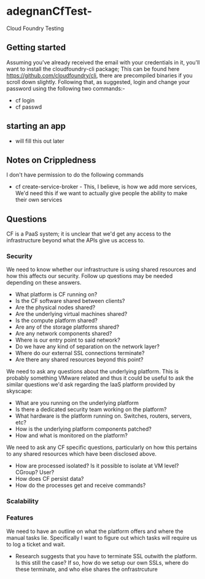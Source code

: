 # adegnanCfTest-
Cloud Foundry Testing

## Getting started 

Assuming you've already received the email with your credentials in it, you'll want to install the cloudfoundry-cli package; This can be found here https://github.com/cloudfoundry/cli, there are precompiled binaries if you scroll down slightly.  Following that, as suggested, login and change your password using the following two commands:-

- cf login
- cf passwd

## starting an app

- will fill this out later

## Notes on Crippledness

I don't have permission to do the following commands
- cf create-service-broker -  This, I believe, is how we add more services, We'd need this if we want to actually give people the ability to make their own services


## Questions

CF is a PaaS system; it is unclear that we'd get any access to the infrastructure beyond what the APIs give us access to.  

### Security

We need to know whether our infrastructure is using shared resources and how this affects our security.  Follow up questions may be needed depending on these answers.

- What platform is CF running on?  
- Is the CF software shared between clients?
- Are the physical nodes shared?
- Are the underlying virtual machines shared?
- Is the compute platform shared?
- Are any of the storage platforms shared?
- Are any network components shared?
- Where is our entry point to said network?
- Do we have any kind of separation on the network layer?
- Where do our external SSL connections terminate?
- Are there any shared resources beyond this point?

We need to ask any questions about the underlying platform.  This is probably something VMware related and thus it could be useful to ask the similar questions we'd ask regarding the IaaS platform provided by skyscape:

- What are you running on the underlying platform
- Is there a dedicated security team working on the platform?
- What hardware is the platform running on.  Switches, routers, servers, etc?
- How is the underlying platform components patched?
- How and what is monitored on the platform?

We need to ask any CF specific questions, particularly on how this pertains to any shared resources which have been disclosed above.

- How are processed isolated?  Is it possible to isolate at VM level?  CGroup?  User?  
- How does CF persist data?
- How do the processes get and receive commands?

### Scalability

### Features

We need to have an outline on what the platform offers and where the manual tasks lie.  Specifically I want to figure out which tasks will require us to log a ticket and wait.

- Research suggests that you have to terminate SSL outwith the platform.  Is this still the case?  If so, how do we setup our own SSLs, where do these terminate, and who else shares the onfrastrcuture 
